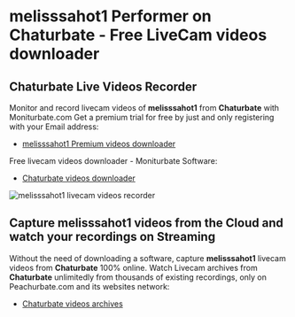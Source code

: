 # melisssahot1 Performer on Chaturbate - Free LiveCam videos downloader

## Chaturbate Live Videos Recorder

Monitor and record livecam videos of **melisssahot1** from **Chaturbate** with Moniturbate.com
Get a premium trial for free by just and only registering with your Email address:
* [melisssahot1 Premium videos downloader](https://moniturbate.com/request-demo-licence-key.html)

Free livecam videos downloader - Moniturbate Software:
* [Chaturbate videos downloader](https://moniturbate.com/moniturbate-download-software.html)

![melisssahot1 livecam videos recorder](https://peachurnet.com/templates/moniturbate-software.png)


## Capture melisssahot1 videos from the Cloud and watch your recordings on Streaming

Without the need of downloading a software, capture **melisssahot1** livecam videos from **Chaturbate** 100% online.
Watch Livecam archives from **Chaturbate** unlimitedly from thousands of existing recordings, only on Peachurbate.com and its websites network:
* [Chaturbate videos archives](https://peachurnet.com/)